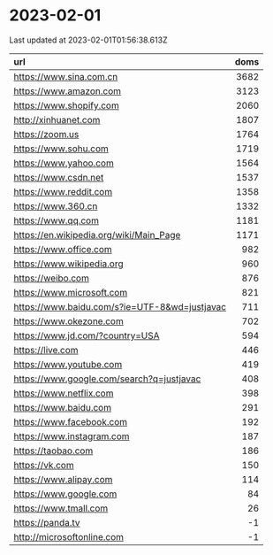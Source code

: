# 2023-02-01

<!-- BEGIN -->
Last updated at 2023-02-01T01:56:38.613Z

url | doms
:- | -:
https://www.sina.com.cn | 3682
https://www.amazon.com | 3123
https://www.shopify.com | 2060
http://xinhuanet.com | 1807
https://zoom.us | 1764
https://www.sohu.com | 1719
https://www.yahoo.com | 1564
https://www.csdn.net | 1537
https://www.reddit.com | 1358
https://www.360.cn | 1332
https://www.qq.com | 1181
https://en.wikipedia.org/wiki/Main_Page | 1171
https://www.office.com | 982
https://www.wikipedia.org | 960
https://weibo.com | 876
https://www.microsoft.com | 821
https://www.baidu.com/s?ie=UTF-8&wd=justjavac | 711
https://www.okezone.com | 702
https://www.jd.com/?country=USA | 594
https://live.com | 446
https://www.youtube.com | 419
https://www.google.com/search?q=justjavac | 408
https://www.netflix.com | 398
https://www.baidu.com | 291
https://www.facebook.com | 192
https://www.instagram.com | 187
https://taobao.com | 186
https://vk.com | 150
https://www.alipay.com | 114
https://www.google.com | 84
https://www.tmall.com | 26
https://panda.tv | -1
http://microsoftonline.com | -1
<!-- END -->
